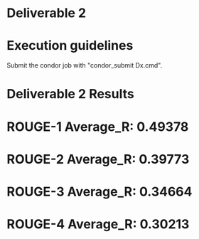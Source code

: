 # Deliverable 2
# Execution guidelines
Submit the condor job with "condor_submit Dx.cmd".

# Deliverable 2 Results

# ROUGE-1 Average_R: 0.49378
# ROUGE-2 Average_R: 0.39773
# ROUGE-3 Average_R: 0.34664
# ROUGE-4 Average_R: 0.30213